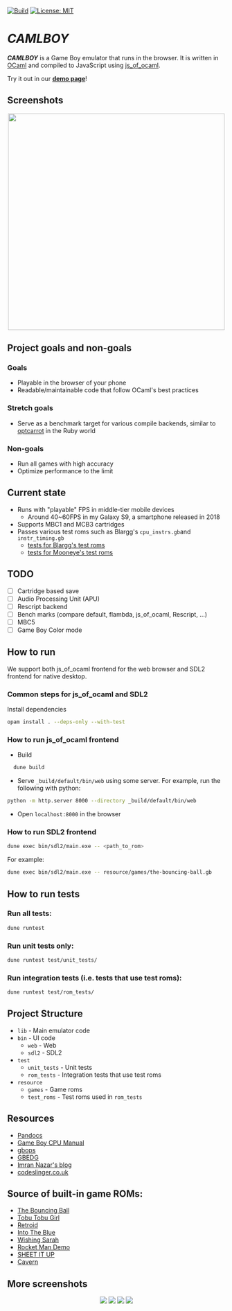 [![Build](https://github.com/linoscope/CAMLBOY/actions/workflows/workflow.yml/badge.svg)](https://github.com/linoscope/CAMLBOY/actions/workflows/workflow.yml)
[![License: MIT](https://img.shields.io/badge/License-MIT-yellow.svg)](https://opensource.org/licenses/MIT)

# **_CAMLBOY_**

**_CAMLBOY_** is a Game Boy emulator that runs in the browser. It is written in [OCaml](https://ocaml.org/) and compiled to JavaScript using [js_of_ocaml](http://ocsigen.org/js_of_ocaml/latest/manual/overview).

Try it out in our **[demo page](https://linoscope.github.io/CAMLBOY/)**!

## Screenshots

<div align="center">
  <img src="/screenshot/pokemon-aka.gif" height="500"/>
</div>

## Project goals and non-goals

### Goals

- Playable in the browser of your phone
- Readable/maintainable code that follow OCaml's best practices

### Stretch goals

- Serve as a benchmark target for various compile backends, similar to [optcarrot](https://github.com/mame/optcarrot) in the Ruby world

### Non-goals

- Run all games with high accuracy
- Optimize performance to the limit

## Current state

- Runs with "playable" FPS in middle-tier mobile devices
  - Around 40~60FPS in my Galaxy S9, a smartphone released in 2018
- Supports MBC1 and MCB3 cartridges
- Passes various test roms such as Blargg's `cpu_instrs.gb`and `instr_timing.gb`
  - [tests for Blargg's test roms](https://github.com/linoscope/CAMLBOY/blob/main/test/rom_tests/test_blargg_test_roms.ml)
  - [tests for Mooneye's test roms](https://github.com/linoscope/CAMLBOY/tree/main/test/rom_tests/mooneye)

## TODO

- [ ] Cartridge based save
- [ ] Audio Processing Unit (APU)
- [ ] Rescript backend
- [ ] Bench marks (compare default, flambda, js_of_ocaml, Rescript, ...)
- [ ] MBC5
- [ ] Game Boy Color mode

## How to run

We support both js_of_ocaml frontend for the web browser and SDL2 frontend for native desktop.

### Common steps for js_of_ocaml and SDL2

Install dependencies

```sh
opam install . --deps-only --with-test
```

### How to run js_of_ocaml frontend

- Build

```sh
  dune build

```

- Serve `_build/default/bin/web` using some server. For example, run the following with python:

```sh
python -m http.server 8000 --directory _build/default/bin/web

```

- Open `localhost:8000` in the browser

### How to run SDL2 frontend

```sh
dune exec bin/sdl2/main.exe -- <path_to_rom>

```

For example:

```sh
dune exec bin/sdl2/main.exe -- resource/games/the-bouncing-ball.gb
```

## How to run tests

### Run all tests:

```sh
dune runtest
```

### Run unit tests only:

```sh
dune runtest test/unit_tests/
```

### Run integration tests (i.e. tests that use test roms):

```sh
dune runtest test/rom_tests/
```

## Project Structure

- `lib` - Main emulator code
- `bin` - UI code
  - `web` - Web
  - `sdl2` - SDL2
- `test`
  - `unit_tests` - Unit tests
  - `rom_tests` - Integration tests that use test roms
- `resource`
  - `games` - Game roms
  - `test_roms` - Test roms used in `rom_tests`

## Resources

- [Pandocs](https://gbdev.io/pandocs/)
- [Game Boy CPU Manual](http://marc.rawer.de/Gameboy/Docs/GBCPUman.pdf)
- [gbops](https://izik1.github.io/gbops/)
- [GBEDG](https://hacktixme.ga/GBEDG/)
- [Imran Nazar's blog](https://imrannazar.com/GameBoy-Emulation-in-JavaScript)
- [codeslinger.co.uk](http://www.codeslinger.co.uk/pages/projects/gameboy.html)

## Source of built-in game ROMs:

- [The Bouncing Ball](https://gamejolt.com/games/the-bouncing-ball-gb/86699)
- [Tobu Tobu Girl](https://tangramgames.dk/tobutobugirl/)
- [Retroid](https://the-green-screen.com/292-2/#welcome)
- [Into The Blue](https://the-green-screen.com/278-2/#welcome)
- [Wishing Sarah](https://asteristic.itch.io/wishing-sarah)
- [Rocket Man Demo](https://lightgamesgb.com/portfolio/rocket-man/)
- [SHEET IT UP](https://drludos.itch.io/sheep-it-up)
- [Cavern](https://thegreatgallus.itch.io/cavern-mvm-9)

## More screenshots

<div align="center">
  <img src="/screenshot/pokemon-opening.gif"/>
  <img src="/screenshot/zelda-opening.gif"/>
  <img src="/screenshot/kirby-opening.gif"/>
  <img src="/screenshot/tetris-opening.gif"/>
</div>
